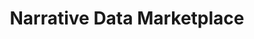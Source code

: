 ---
title: Narrative Data Marketplace
description: A full featured data marketplace embedded within our Data Collaboration Platform.
---